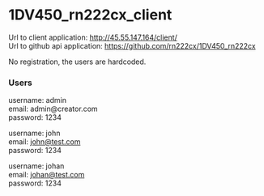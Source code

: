 # 1DV450_rn222cx_client

Url to client application: http://45.55.147.164/client/  
Url to github api application: https://github.com/rn222cx/1DV450_rn222cx

No registration, the users are hardcoded.

### Users

username: admin  
email: admin<span></span>@creator.com  
password: 1234  

username: john  
email: john@test.com  
password: 1234  

username: johan  
email: johan@test.com  
password: 1234  
